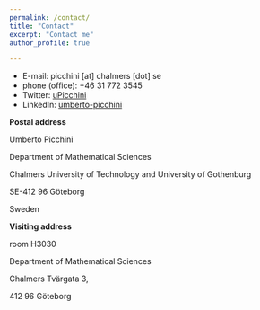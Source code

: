 ```yaml
---
permalink: /contact/
title: "Contact"
excerpt: "Contact me"
author_profile: true

---
```


* E-mail: picchini [at] chalmers [dot] se
* phone (office): +46 31 772 3545
* Twitter: [uPicchini](http://twitter.com/uPicchini)
* LinkedIn: [umberto-picchini](https://www.linkedin.com/in/umberto-picchini-110485115/)

**Postal address**

Umberto Picchini

Department of Mathematical Sciences

Chalmers University of Technology and University of Gothenburg

SE-412 96 Göteborg

Sweden 

**Visiting address**

room H3030

Department of Mathematical Sciences

Chalmers Tvärgata 3, 

412 96 Göteborg 

